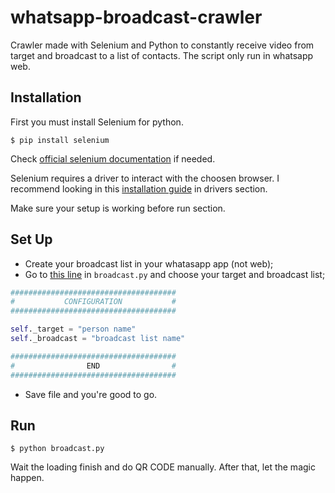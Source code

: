 # whatsapp-broadcast-crawler

Crawler made with Selenium and Python to constantly receive video from target and broadcast to a list of contacts. The script only run in whatsapp web.

## Installation ##

First you must install Selenium for python.

`$ pip install selenium`

Check [official selenium documentation](http://selenium-python.readthedocs.io/index.html) if needed.

Selenium requires a driver to interact with the choosen browser. I recommend looking in this [installation guide](http://selenium-python.readthedocs.io/installation.html) in drivers section.

Make sure your setup is working before run section.

## Set Up ##

* Create your broadcast list in your whatasapp app (not web);
* Go to [this line](https://github.com/filipefilardi/whatsapp-broadcast-crawler/blob/master/broadcast.py#L18) in `broadcast.py` and choose your target and broadcast list;

```python
#####################################
#           CONFIGURATION           #
#####################################

self._target = "person name"
self._broadcast = "broadcast list name"

#####################################
#                END                #
#####################################

```
* Save file and you're good to go.

## Run ##

`$ python broadcast.py`

Wait the loading finish and do QR CODE manually. After that, let the magic happen.
